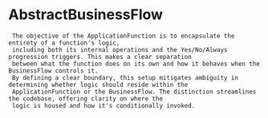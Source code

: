 # AbstractBusinessFlow

     The objective of the ApplicationFunction is to encapsulate the entirety of a function's logic,
     including both its internal operations and the Yes/No/Always progression triggers. This makes a clear separation
     between what the function does on its own and how it behaves when the BusinessFlow controls it.
     By defining a clear boundary, this setup mitigates ambiguity in determining whether logic should reside within the
     ApplicationFunction or the BusinessFlow. The distinction streamlines the codebase, offering clarity on where the
     logic is housed and how it's conditionally invoked.
     
